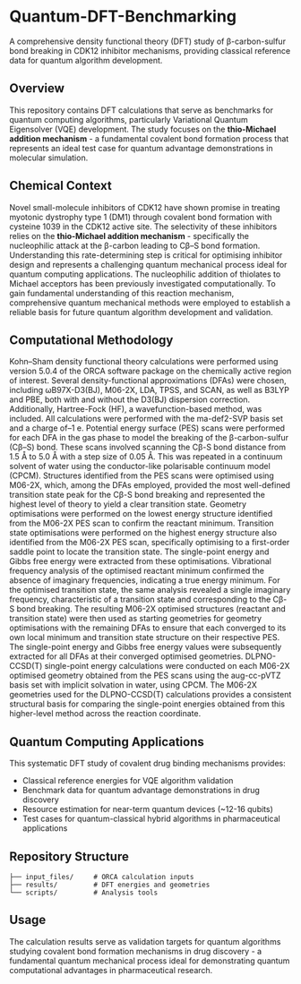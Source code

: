 # Quantum-DFT-Benchmarking
A comprehensive density functional theory (DFT) study of β-carbon-sulfur bond breaking in CDK12 inhibitor mechanisms, providing classical reference data for quantum algorithm development.

## Overview
This repository contains DFT calculations that serve as benchmarks for quantum computing algorithms, particularly Variational Quantum Eigensolver (VQE) development. The study focuses on the **thio-Michael addition mechanism** - a fundamental covalent bond formation process that represents an ideal test case for quantum advantage demonstrations in molecular simulation.

## Chemical Context
Novel small-molecule inhibitors of CDK12 have shown promise in treating myotonic dystrophy type 1 (DM1) through covalent bond formation with cysteine 1039 in the CDK12 active site. The selectivity of these inhibitors relies on the **thio-Michael addition mechanism** - specifically the nucleophilic attack at the β-carbon leading to Cβ–S bond formation. Understanding this rate-determining step is critical for optimising inhibitor design and represents a challenging quantum mechanical process ideal for quantum computing applications.
The nucleophilic addition of thiolates to Michael acceptors has been previously investigated computationally. To gain fundamental understanding of this reaction mechanism, comprehensive quantum mechanical methods were employed to establish a reliable basis for future quantum algorithm development and validation.

## Computational Methodology
Kohn–Sham density functional theory calculations were performed using version 5.0.4 of the ORCA software package on the chemically active region of interest. Several density-functional approximations (DFAs) were chosen, including ωB97X-D3(BJ), M06-2X, LDA, TPSS, and SCAN, as well as B3LYP and PBE, both with and without the D3(BJ) dispersion correction. Additionally, Hartree-Fock (HF), a wavefunction-based method, was included.
All calculations were performed with the ma-def2-SVP basis set and a charge of–1 e. Potential energy surface (PES) scans were performed for each DFA in the gas phase to model the breaking of the β-carbon-sulfur (Cβ–S) bond. These scans involved scanning the Cβ-S bond distance from 1.5 Å to 5.0 Å with a step size of 0.05 Å. This was repeated in a continuum solvent of water using the conductor-like polarisable continuum model (CPCM).
Structures identified from the PES scans were optimised using M06-2X, which, among the DFAs employed, provided the most well-defined transition state peak for the Cβ-S bond breaking and represented the highest level of theory to yield a clear transition state. Geometry optimisations were performed on the lowest energy structure identified from the M06-2X PES scan to confirm the reactant minimum. Transition state optimisations were performed on the highest energy structure also identified from the M06-2X PES scan, specifically optimising to a first-order saddle point to locate the transition state. The single-point energy and Gibbs free energy were extracted from these optimisations. Vibrational frequency analysis of the optimised reactant minimum confirmed the absence of imaginary frequencies, indicating a true energy minimum. For the optimised transition state, the same analysis revealed a single imaginary frequency, characteristic of a transition state and corresponding to the Cβ-S bond breaking.
The resulting M06-2X optimised structures (reactant and transition state) were then used as starting geometries for geometry optimisations with the remaining DFAs to ensure that each converged to its own local minimum and transition state structure on their respective PES. The single-point energy and Gibbs free energy values were subsequently extracted for all DFAs at their converged optimised geometries.
DLPNO-CCSD(T) single-point energy calculations were conducted on each M06-2X optimised geometry obtained from the PES scans using the aug-cc-pVTZ basis set with implicit solvation in water, using CPCM. The M06-2X geometries used for the DLPNO-CCSD(T) calculations provides a consistent structural basis for comparing the single-point energies obtained from this higher-level method across the reaction coordinate.

## Quantum Computing Applications
This systematic DFT study of covalent drug binding mechanisms provides:
- Classical reference energies for VQE algorithm validation
- Benchmark data for quantum advantage demonstrations in drug discovery
- Resource estimation for near-term quantum devices (~12-16 qubits)
- Test cases for quantum-classical hybrid algorithms in pharmaceutical applications

## Repository Structure
```
├── input_files/     # ORCA calculation inputs
├── results/         # DFT energies and geometries
└── scripts/         # Analysis tools
```

## Usage
The calculation results serve as validation targets for quantum algorithms studying covalent bond formation mechanisms in drug discovery - a fundamental quantum mechanical process ideal for demonstrating quantum computational advantages in pharmaceutical research.

